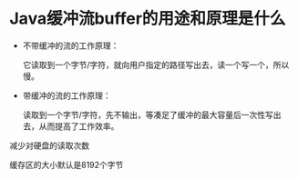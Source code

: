 # Java缓冲流buffer的用途和原理是什么

- 不带缓冲的流的工作原理：

    它读取到一个字节/字符，就向用户指定的路径写出去，读一个写一个，所以慢。


- 带缓冲的流的工作原理：

    读取到一个字节/字符，先不输出，等凑足了缓冲的最大容量后一次性写出去，从而提高了工作效率。



减少对硬盘的读取次数

缓存区的大小默认是8192个字节

